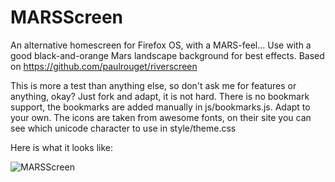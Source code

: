 MARSScreen
==========

An alternative homescreen for Firefox OS, with a MARS-feel...
Use with a good black-and-orange Mars landscape background for best effects.
Based on https://github.com/paulrouget/riverscreen

This is more a test than anything else, so don't ask me for features or anything, okay?
Just fork and adapt, it is not hard. There is no bookmark support, the bookmarks are added
manually in js/bookmarks.js. Adapt to your own. The icons are taken from awesome fonts, on
their site you can see which unicode character to use in style/theme.css

Here is what it looks like:

![MARSScreen](http://yorik.uncreated.net/images/2014/marsscreen.jpg)


